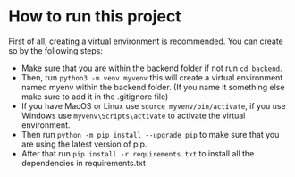 # How to run this project
First of all, creating a virtual environment is recommended. You can create so by the following steps:
- Make sure that you are within the backend folder if not run `cd backend`.
- Then, run `python3 -m venv myvenv` this will create a virtual environment named myenv within the backend folder. (If you name it something else make sure to add it in the .gitignore file)
- If you have MacOS or Linux use `source myvenv/bin/activate`, if you use Windows use `myvenv\Scripts\activate` to activate the virtual environment.
- Then run `python -m pip install --upgrade pip` to make sure that you are using the latest version of pip.
- After that run `pip install -r requirements.txt` to install all the dependencies in requirements.txt